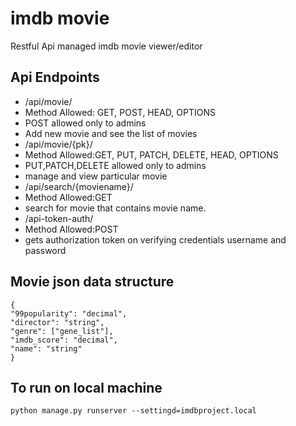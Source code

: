 # imdb movie

Restful Api managed imdb movie viewer/editor 

## Api Endpoints

- /api/movie/ 
 - Method Allowed: GET, POST, HEAD, OPTIONS
 - POST allowed only to admins
 - Add new movie and see the list of movies
- /api/movie/{pk}/
 - Method Allowed:GET, PUT, PATCH, DELETE, HEAD, OPTIONS
 - PUT,PATCH,DELETE allowed only to admins
 - manage and view particular movie
- /api/search/{moviename}/
 - Method Allowed:GET
 - search for movie that contains movie name.
- /api-token-auth/
 - Method Allowed:POST
 - gets authorization token on verifying credentials username and password

## Movie json data structure
    {
    "99popularity": "decimal",
    "director": "string",
    "genre": ["gene_list"],
    "imdb_score": "decimal",
    "name": "string"
    }



## To run on local machine
    python manage.py runserver --settingd=imdbproject.local

